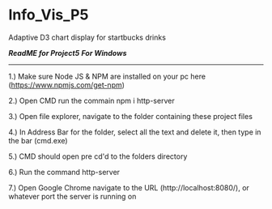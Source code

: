 # Info_Vis_P5
Adaptive D3 chart display for startbucks drinks

*******************************ReadME for Project5*******************************
***********************************For Windows***********************************
*********************************************************************************

1.) Make sure Node JS & NPM are installed on your pc here (https://www.npmjs.com/get-npm)

2.) Open CMD run the commain npm i http-server

3.) Open file explorer, navigate to the folder containing these project files

4.) In Address Bar for the folder, select all the text and delete it, then type in the bar (cmd.exe)

5.) CMD should open pre cd'd to the folders directory

6.) Run the command http-server

7.) Open Google Chrome navigate to the URL (http://localhost:8080/), or whatever port the server is running on
